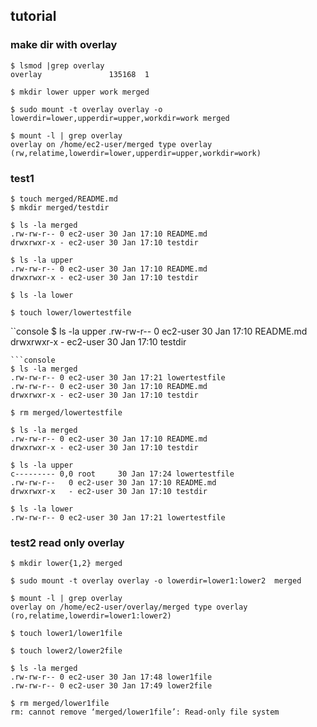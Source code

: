 
tutorial
--

### make dir with overlay 

```console
$ lsmod |grep overlay
overlay               135168  1
```

```console
$ mkdir lower upper work merged
```

```console
$ sudo mount -t overlay overlay -o lowerdir=lower,upperdir=upper,workdir=work merged
```

```console
$ mount -l | grep overlay
overlay on /home/ec2-user/merged type overlay (rw,relatime,lowerdir=lower,upperdir=upper,workdir=work)
```


### test1
```console
$ touch merged/README.md
$ mkdir merged/testdir
```

```console
$ ls -la merged
.rw-rw-r-- 0 ec2-user 30 Jan 17:10 README.md
drwxrwxr-x - ec2-user 30 Jan 17:10 testdir
```

```console
$ ls -la upper
.rw-rw-r-- 0 ec2-user 30 Jan 17:10 README.md
drwxrwxr-x - ec2-user 30 Jan 17:10 testdir
```

```console
$ ls -la lower
```

```console
$ touch lower/lowertestfile
```

``console
$ ls -la upper
.rw-rw-r-- 0 ec2-user 30 Jan 17:10 README.md
drwxrwxr-x - ec2-user 30 Jan 17:10 testdir
```
```console
$ ls -la merged
.rw-rw-r-- 0 ec2-user 30 Jan 17:21 lowertestfile
.rw-rw-r-- 0 ec2-user 30 Jan 17:10 README.md
drwxrwxr-x - ec2-user 30 Jan 17:10 testdir
```

```console
$ rm merged/lowertestfile
```
```console
$ ls -la merged
.rw-rw-r-- 0 ec2-user 30 Jan 17:10 README.md
drwxrwxr-x - ec2-user 30 Jan 17:10 testdir
```
```console
$ ls -la upper
c--------- 0,0 root     30 Jan 17:24 lowertestfile
.rw-rw-r--   0 ec2-user 30 Jan 17:10 README.md
drwxrwxr-x   - ec2-user 30 Jan 17:10 testdir
```

```console
$ ls -la lower
.rw-rw-r-- 0 ec2-user 30 Jan 17:21 lowertestfile
```


### test2 read only overlay

```console
$ mkdir lower{1,2} merged
```

```console
$ sudo mount -t overlay overlay -o lowerdir=lower1:lower2  merged
```

```console
$ mount -l | grep overlay
overlay on /home/ec2-user/overlay/merged type overlay (ro,relatime,lowerdir=lower1:lower2)
```

```console
$ touch lower1/lower1file
```

```console
$ touch lower2/lower2file
```

```console
$ ls -la merged
.rw-rw-r-- 0 ec2-user 30 Jan 17:48 lower1file
.rw-rw-r-- 0 ec2-user 30 Jan 17:49 lower2file
```

```console
$ rm merged/lower1file
rm: cannot remove ‘merged/lower1file’: Read-only file system
```
